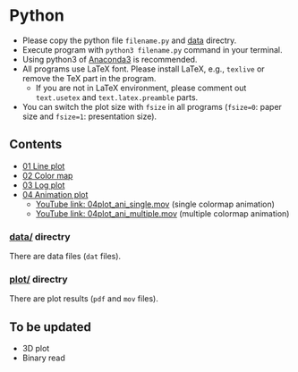 # Python

- Please copy the python file `filename.py` and [data][data-l] directry. 
- Execute program with `python3 filename.py` command in your terminal. 
- Using python3 of [Anaconda3](https://www.anaconda.com/) is recommended. 
- All programs use LaTeX font. Please install LaTeX, e.g., `texlive` or remove the TeX part in the program. 
    - If you are not in LaTeX environment, please comment out `text.usetex` and `text.latex.preamble` parts. 
- You can switch the plot size with `fsize` in all programs (`fsize=0`: paper size and `fsize=1`: presentation size). 


## Contents
- [01 Line plot](https://github.com/wataiwashi/TIL/blob/master/python/01plot_simple.py)
- [02 Color map](https://github.com/wataiwashi/TIL/blob/master/python/02plot_cmap.py)
- [03 Log plot](https://github.com/wataiwashi/TIL/blob/master/python/03plot_log.py)
- [04 Animation plot](https://github.com/wataiwashi/TIL/blob/master/python/04plot_animation.py)
    - <a href="https://youtu.be/mn7RYg5YDnU" target="_blank" rel="noopener noreferrer">YouTube link: 04plot_ani_single.mov</a> (single colormap animation)
    - <a href="https://youtu.be/GvQQ3AjV2rQ" target="_blank" rel="noopener noreferrer">YouTube link: 04plot_ani_multiple.mov</a> (multiple colormap animation)

### [data/][data-l] directry
There are data files (`dat` files). 

### [plot/](https://github.com/wataiwashi/TIL/tree/master/python/plot) directry
There are plot results (`pdf` and `mov` files). 


## To be updated
- 3D plot
- Binary read

[data-l]: https://github.com/wataiwashi/TIL/tree/master/python/data
